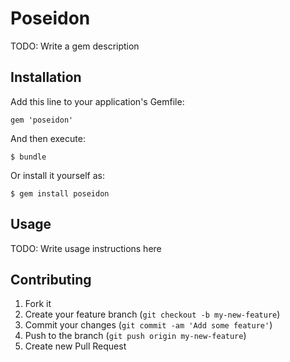 # Poseidon

TODO: Write a gem description

## Installation

Add this line to your application's Gemfile:

    gem 'poseidon'

And then execute:

    $ bundle

Or install it yourself as:

    $ gem install poseidon

## Usage

TODO: Write usage instructions here

## Contributing

1. Fork it
2. Create your feature branch (`git checkout -b my-new-feature`)
3. Commit your changes (`git commit -am 'Add some feature'`)
4. Push to the branch (`git push origin my-new-feature`)
5. Create new Pull Request
